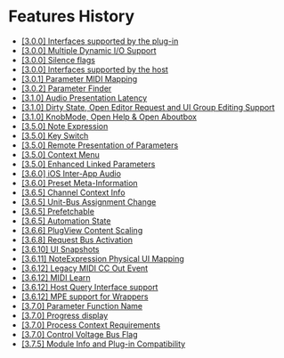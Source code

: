 # Features History

- [\[3.0.0\] Interfaces supported by the plug-in](../Change+History/3.0.0/Plug+in+Interfaces.md)
- [\[3.0.0\] Multiple Dynamic I/O Support](../Change+History/3.0.0/Multiple+Dynamic+IO.md)
- [\[3.0.0\] Silence flags](../Change+History/3.0.0/Silence+flags.md)
- [\[3.0.0\] Interfaces supported by the host](../Change+History/3.0.0/Host+Interfaces.md)
- [\[3.0.1\] Parameter MIDI Mapping](../Change+History/3.0.1/IMidiMapping.md)
- [\[3.0.2\] Parameter Finder](../Change+History/3.0.2/IParameterFinder.md)
- [\[3.1.0\] Audio Presentation Latency](../Change+History/3.1.0/IAudioPresentationLatency.md)
- [\[3.1.0\] Dirty State, Open Editor Request and UI Group Editing Support](../Change+History/3.1.0/IComponentHandler2.md)
- [\[3.1.0\] KnobMode, Open Help & Open Aboutbox](../Change+History/3.1.0/IEditController2.md)
- [\[3.5.0\] Note Expression](../Change+History/3.5.0/INoteExpressionController.md)
- [\[3.5.0\] Key Switch](../Change+History/3.5.0/IKeyswitchController.md)
- [\[3.5.0\] Remote Presentation of Parameters](../Change+History/3.5.0/IXmlRepresentationController.md)
- [\[3.5.0\] Context Menu](../Change+History/3.5.0/IComponentHandler3.md)
- [\[3.5.0\] Enhanced Linked Parameters](../Change+History/3.5.0/IEditControllerHostEditing.md)
- [\[3.6.0\] iOS Inter-App Audio](../Change+History/3.6.0/IAA.md)
- [\[3.6.0\] Preset Meta-Information](../Change+History/3.6.0/IStreamAttributes.md)
- [\[3.6.5\] Channel Context Info](../Change+History/3.6.5/IInfoListener.md)
- [\[3.6.5\] Unit-Bus Assignment Change](../Change+History/3.6.5/IUnitHandler2.md)
- [\[3.6.5\] Prefetchable](../Change+History/3.6.5/IPrefetchableSupport.md)
- [\[3.6.5\] Automation State](../Change+History/3.6.5/IAutomationState.md)
- [\[3.6.6\] PlugView Content Scaling](../Change+History/3.6.6/IPlugViewContentScaleSupport.md)
- [\[3.6.8\] Request Bus Activation](../Change+History/3.6.8/IComponentHandlerBusActivation.md)
- [\[3.6.10\] UI Snapshots](../Change+History/3.6.10/UI+Snapshots.md)
- [\[3.6.11\] NoteExpression Physical UI Mapping](../Change+History/3.6.11/INoteExpressionPhysicalUIMapping.md)
- [\[3.6.12\] Legacy MIDI CC Out Event](../Change+History/3.6.12/LegacyMIDICCOutEvent.md)
- [\[3.6.12\] MIDI Learn](../Change+History/3.6.12/IMidiLearn.md)
- [\[3.6.12\] Host Query Interface support](../Change+History/3.6.12/IPlugInterfaceSupport.md)
- [\[3.6.12\] MPE support for Wrappers](../Change+History/3.6.12/IVst3WrapperMPESupport.md)
- [\[3.7.0\] Parameter Function Name](../Change+History/3.7.0/IParameterFunctionName.md)
- [\[3.7.0\] Progress display](../Change+History/3.7.0/IProgress.md)
- [\[3.7.0\] Process Context Requirements](../Change+History/3.7.0/IProcessContextRequirements.md)
- [\[3.7.0\] Control Voltage Bus Flag](../Change+History/3.7.0/Control+Voltage.md)
- [\[3.7.5\] Module Info and Plug-in Compatibility](../Change+History/3.7.5/ModuleInfo.md)
